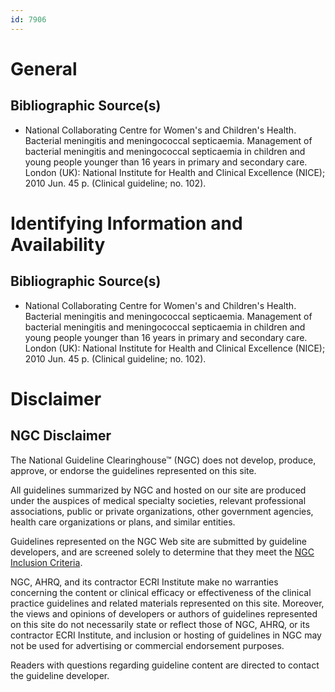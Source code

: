 ```yaml
---
id: 7906
---
```


# General

## Bibliographic Source(s)

- National Collaborating Centre for Women's and Children's Health. Bacterial meningitis and meningococcal septicaemia. Management of bacterial meningitis and meningococcal septicaemia in children and young people younger than 16 years in primary and secondary care. London (UK): National Institute for Health and Clinical Excellence (NICE); 2010 Jun. 45 p. (Clinical guideline; no. 102).

# Identifying Information and Availability

## Bibliographic Source(s)

- National Collaborating Centre for Women's and Children's Health. Bacterial meningitis and meningococcal septicaemia. Management of bacterial meningitis and meningococcal septicaemia in children and young people younger than 16 years in primary and secondary care. London (UK): National Institute for Health and Clinical Excellence (NICE); 2010 Jun. 45 p. (Clinical guideline; no. 102).

# Disclaimer

## NGC Disclaimer

The National Guideline Clearinghouse™ (NGC) does not develop, produce, approve, or endorse the guidelines represented on this site.

All guidelines summarized by NGC and hosted on our site are produced under the auspices of medical specialty societies, relevant professional associations, public or private organizations, other government agencies, health care organizations or plans, and similar entities.

Guidelines represented on the NGC Web site are submitted by guideline developers, and are screened solely to determine that they meet the [NGC Inclusion Criteria](/help-and-about/summaries/inclusion-criteria).

NGC, AHRQ, and its contractor ECRI Institute make no warranties concerning the content or clinical efficacy or effectiveness of the clinical practice guidelines and related materials represented on this site. Moreover, the views and opinions of developers or authors of guidelines represented on this site do not necessarily state or reflect those of NGC, AHRQ, or its contractor ECRI Institute, and inclusion or hosting of guidelines in NGC may not be used for advertising or commercial endorsement purposes.

Readers with questions regarding guideline content are directed to contact the guideline developer.

